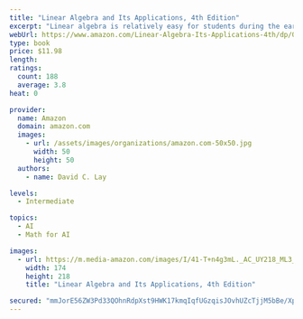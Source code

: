 ```yaml
---
title: "Linear Algebra and Its Applications, 4th Edition"
excerpt: "Linear algebra is relatively easy for students during the early stages of the course, when the material is presented in a familiar, concrete setting. But when abstract concepts are introduced, students often hit a brick wall. Instructors seem to agree that certain concepts (such as linear independence, spanning, subspace, vector space, and linear transformations), are not easily understood, and require time to assimilate. Since they are fundamental to the study of linear algebra, students' understanding of these concepts is vital to their mastery of the subject. David Lay introduces these concepts early in a familiar, concrete Rn setting, develops them gradually, and returns to them again and again throughout the text so that when discussed in the abstract, these concepts are more accessible."
webUrl: https://www.amazon.com/Linear-Algebra-Its-Applications-4th/dp/0321385179/
type: book
price: $11.98
length: 
ratings:
  count: 188
  average: 3.8
heat: 0

provider:
  name: Amazon
  domain: amazon.com
  images:
    - url: /assets/images/organizations/amazon.com-50x50.jpg
      width: 50
      height: 50
  authors:
    - name: David C. Lay

levels:
  - Intermediate

topics:
  - AI
  - Math for AI

images:
  - url: https://m.media-amazon.com/images/I/41-T+n4g3mL._AC_UY218_ML3_.jpg
    width: 174
    height: 218
    title: "Linear Algebra and Its Applications, 4th Edition"

secured: "mmJorE56ZW3Pd33QOhnRdpXst9HWK17kmqIqfUGzqisJOvhUZcTjjM5bBe/XplsZvc577XaSYLErHWhCOmf4OH/+qTQpqMzECKKrsXU00Zs/0POCyLpPk5k2tj6FfNcuxNL3pr3EUOroSpJKzxHbVsmG30IecsL372btcIurr+SZLEV6GOP3HekIMxnpC5qNjAASliCrgTHpfNcuDYFI2m2B89TsJbWaOv8E/y3yR5RjzR4joMr9sz7Y77eV+KxlqeKVU8EyU4WFTGh3NuiUpA==;PHW0O5meq5i+lShgKQhQAQ=="
---
```



